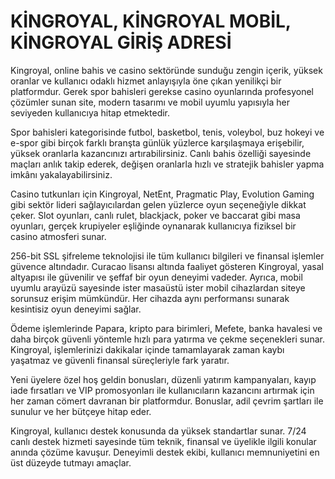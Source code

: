# KİNGROYAL, KİNGROYAL MOBİL, KİNGROYAL GİRİŞ ADRESİ

Kingroyal, online bahis ve casino sektöründe sunduğu zengin içerik, yüksek oranlar ve kullanıcı odaklı hizmet anlayışıyla öne çıkan yenilikçi bir platformdur. Gerek spor bahisleri gerekse casino oyunlarında profesyonel çözümler sunan site, modern tasarımı ve mobil uyumlu yapısıyla her seviyeden kullanıcıya hitap etmektedir.

Spor bahisleri kategorisinde futbol, basketbol, tenis, voleybol, buz hokeyi ve e-spor gibi birçok farklı branşta günlük yüzlerce karşılaşmaya erişebilir, yüksek oranlarla kazancınızı artırabilirsiniz. Canlı bahis özelliği sayesinde maçları anlık takip ederek, değişen oranlarla hızlı ve stratejik bahisler yapma imkânı yakalayabilirsiniz.

Casino tutkunları için Kingroyal, NetEnt, Pragmatic Play, Evolution Gaming gibi sektör lideri sağlayıcılardan gelen yüzlerce oyun seçeneğiyle dikkat çeker. Slot oyunları, canlı rulet, blackjack, poker ve baccarat gibi masa oyunları, gerçek krupiyeler eşliğinde oynanarak kullanıcıya fiziksel bir casino atmosferi sunar.

256-bit SSL şifreleme teknolojisi ile tüm kullanıcı bilgileri ve finansal işlemler güvence altındadır. Curacao lisansı altında faaliyet gösteren Kingroyal, yasal altyapısı ile güvenilir ve şeffaf bir oyun deneyimi vadeder. Ayrıca, mobil uyumlu arayüzü sayesinde ister masaüstü ister mobil cihazlardan siteye sorunsuz erişim mümkündür. Her cihazda aynı performansı sunarak kesintisiz oyun deneyimi sağlar.

Ödeme işlemlerinde Papara, kripto para birimleri, Mefete, banka havalesi ve daha birçok güvenli yöntemle hızlı para yatırma ve çekme seçenekleri sunar. Kingroyal, işlemlerinizi dakikalar içinde tamamlayarak zaman kaybı yaşatmaz ve güvenli finansal süreçleriyle fark yaratır.

Yeni üyelere özel hoş geldin bonusları, düzenli yatırım kampanyaları, kayıp iade fırsatları ve VIP promosyonları ile kullanıcıların kazancını artırmak için her zaman cömert davranan bir platformdur. Bonuslar, adil çevrim şartları ile sunulur ve her bütçeye hitap eder.

Kingroyal, kullanıcı destek konusunda da yüksek standartlar sunar. 7/24 canlı destek hizmeti sayesinde tüm teknik, finansal ve üyelikle ilgili konular anında çözüme kavuşur. Deneyimli destek ekibi, kullanıcı memnuniyetini en üst düzeyde tutmayı amaçlar.
